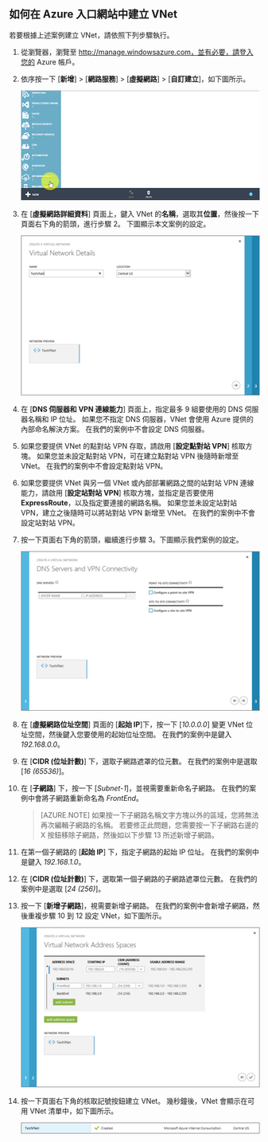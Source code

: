 ## 如何在 Azure 入口網站中建立 VNet

若要根據上述案例建立 VNet，請依照下列步驟執行。

1. 從瀏覽器，瀏覽至 http://manage.windowsazure.com，並有必要，請登入您的 Azure 帳戶。
2. 依序按一下 [**新增**] > [**網路服務**] > [**虛擬網路**] > [**自訂建立**]，如下圖所示。

    ![在入口網站中建立 VNet](./media/virtual-networks-create-vnet-classic-portal-include/vnet-create-portal-figure1.gif)

3. 在 [**虛擬網路詳細資料**] 頁面上，鍵入 VNet 的**名稱**，選取其**位置**，然後按一下頁面右下角的箭頭，進行步驟 2。 下圖顯示本文案例的設定。

    ![虛擬網路詳細資料頁面](./media/virtual-networks-create-vnet-classic-portal-include/vnet-create-portal-figure2.png)

4. 在 [**DNS 伺服器和 VPN 連線能力**] 頁面上，指定最多 9 組要使用的 DNS 伺服器名稱和 IP 位址。 如果您不指定 DNS 伺服器，VNet 會使用 Azure 提供的內部命名解決方案。 在我們的案例中不會設定 DNS 伺服器。
5. 如果您要提供 VNet 的點對站 VPN 存取，請啟用 [**設定點對站 VPN**] 核取方塊。 如果您並未設定點對站 VPN，可在建立點對站 VPN 後隨時新增至 VNet。 在我們的案例中不會設定點對站 VPN。
6. 如果您要提供 VNet 與另一個 VNet 或內部部署網路之間的站對站 VPN 連線能力，請啟用 [**設定站對站 VPN**] 核取方塊，並指定是否要使用 **ExpressRoute**，以及指定要連接的網路名稱。 如果您並未設定站對站 VPN，建立之後隨時可以將站對站 VPN 新增至 VNet。 在我們的案例中不會設定站對站 VPN。
7. 按一下頁面右下角的箭頭，繼續進行步驟 3。下圖顯示我們案例的設定。

    ![DNS 伺服器和 VPN 連線能力頁面](./media/virtual-networks-create-vnet-classic-portal-include/vnet-create-portal-figure3.png)

8. 在 [**虛擬網路位址空間**] 頁面的 [**起始 IP**]下，按一下 [*10.0.0.0*] 變更 VNet 位址空間，然後鍵入您要使用的起始位址空間。 在我們的案例中是鍵入 *192.168.0.0*。
9. 在 [**CIDR (位址計數)**] 下，選取子網路遮罩的位元數。 在我們的案例中是選取 [*16 (65536)*]。
10. 在 [**子網路**] 下，按一下 [*Subnet-1*]，並視需要重新命名子網路。 在我們的案例中會將子網路重新命名為 *FrontEnd*。
    >[AZURE.NOTE] 如果按一下子網路名稱文字方塊以外的區域，您將無法再次編輯子網路的名稱。 若要修正此問題，您需要按一下子網路右邊的 X 按鈕移除子網路，然後如以下步驟 13 所述新增子網路。

11. 在第一個子網路的 [**起始 IP**] 下，指定子網路的起始 IP 位址。 在我們的案例中是鍵入 *192.168.1.0*。
12. 在 [**CIDR (位址計數)**] 下，選取第一個子網路的子網路遮罩位元數。 在我們的案例中是選取 [*24 (256)*]。
13. 按一下 [**新增子網路**]，視需要新增子網路。 在我們的案例中會新增子網路，然後重複步驟 10 到 12 設定 VNet，如下圖所示。

    ![虛擬網路位址空間頁面](./media/virtual-networks-create-vnet-classic-portal-include/vnet-create-portal-figure4.png)

14. 按一下頁面右下角的核取記號按鈕建立 VNet。 幾秒鐘後，VNet 會顯示在可用 VNet 清單中，如下圖所示。

    ![新的虛擬網路](./media/virtual-networks-create-vnet-classic-portal-include/vnet-create-portal-figure5.png)




